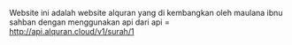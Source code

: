 Website ini adalah website alquran yang di kembangkan oleh maulana ibnu sahban dengan menggunakan api dari
api = http://api.alquran.cloud/v1/surah/1
